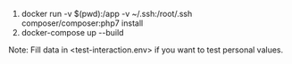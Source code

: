 
1) docker run -v $(pwd):/app -v ~/.ssh:/root/.ssh composer/composer:php7 install
4) docker-compose up --build

Note: Fill data in <test-interaction.env> if you want to test personal values.